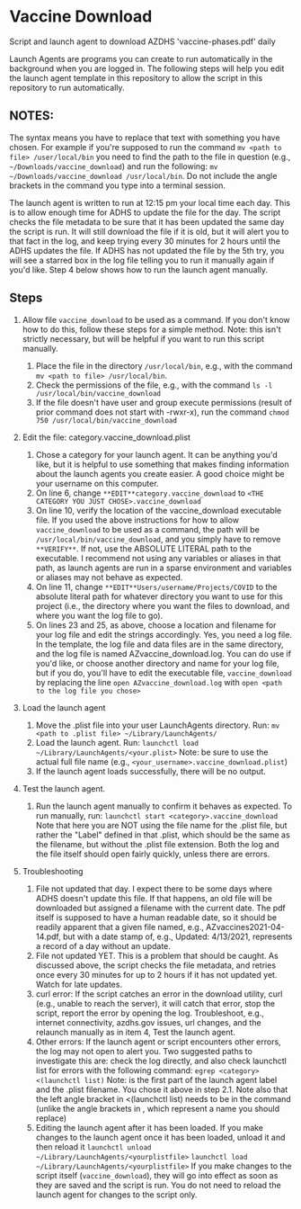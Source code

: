 # Vaccine Download

Script and launch agent to download AZDHS 'vaccine-phases.pdf' daily

Launch Agents are programs you can create to run automatically in the background
when you are logged in. The following steps will help you edit the launch agent
template in this repository to allow the script in this repository to run
automatically.

## NOTES:

The syntax <some text> means you have to replace that text with something you
have chosen. For example if you're supposed to run the command
`mv <path to file> /user/local/bin` you need to find the path to the file in
question (e.g., `~/Downloads/vaccine_download`) and run the following:
`mv ~/Downloads/vaccine_download /usr/local/bin`. Do not include the angle
brackets in the command you type into a terminal session.

The launch agent is written to run at 12:15 pm your local time each day.
This is to allow enough time for ADHS to update the file for the day. The
script checks the file metadata to be sure that it has been updated the same
day the script is run. It will still download the file if it is old, but it
will alert you to that fact in the log, and keep trying every 30 minutes for 2
hours until the ADHS updates the file. If ADHS has not updated the file by the
5th try, you will see a starred box in the log file telling you to run it
manually again if you'd like. Step 4 below shows how to run the launch agent
manually.

## Steps

1. Allow file `vaccine_download` to be used as a command. If you don't know how
to do this, follow these steps for a simple method. Note: this isn't strictly
necessary, but will be helpful if you want to run this script manually.
    1. Place the file in the directory `/usr/local/bin`, e.g., with the command
    `mv <path to file> /usr/local/bin`.
    2. Check the permissions of the file, e.g., with the command
    `ls -l /usr/local/bin/vaccine_download`
    3. If the file doesn't have user and group execute permissions (result of
    prior command does not start with -rwxr-x), run the command
    `chmod 750 /usr/local/bin/vaccine_download`
    
2. Edit the file: category.vaccine_download.plist
    1. Chose a category for your launch agent. It can be anything you'd like,
    but it is helpful to use something that makes finding information about the
    launch agents you create easier. A good choice might be your username on
    this computer.
    2. On line 6, change `**EDIT**category.vaccine_download` to
    `<THE CATEGORY YOU JUST CHOSE>.vaccine_download`
    3. On line 10, verify the location of the vaccine_download executable file.
    If you used the above instructions for how to allow `vaccine_download` to be
    used as a command, the path will be `/usr/local/bin/vaccine_download`, and
    you simply have to remove `**VERIFY**`. If not, use the ABSOLUTE LITERAL
    path to the executable. I recommend not using any variables or aliases in
    that path, as launch agents are run in a sparse environment and variables or
    aliases may not behave as expected.
    4. On line 11, change `**EDIT**Users/username/Projects/COVID` to the
    absolute literal path for whatever directory you want to use for this
    project (i.e., the directory where you want the files to download, and where
    you want the log file to go).
    5. On lines 23 and 25, as above, choose a location and filename for your log
    file and edit the strings accordingly. Yes, you need a log file. In the
    template, the log file and data files are in the same directory, and the log
    file is named AZvaccine_download.log. You can do use if you'd like, or
    choose another directory and name for your log file, but if you do, you'll
    have to edit the executable file, `vaccine_download` by replacing the line
    `open AZvaccine_download.log` with `open <path to the log file you chose>`
    
3. Load the launch agent
    1. Move the .plist file into your user LaunchAgents directory. Run:
    `mv <path to .plist file> ~/Library/LaunchAgents/`
    2. Load the launch agent. Run:
    `launchctl load ~/Library/LaunchAgents/<your.plist>` Note: be sure to use
    the actual full file name (e.g., `<your_username>.vaccine_download.plist`)
    3. If the launch agent loads successfully, there will be no output.
    
4. Test the launch agent.
    1. Run the launch agent manually to confirm it behaves as expected. To run
    manually, run:
    `launchctl start <category>.vaccine_download`
    Note that here you are NOT using the file name for the .plist file, but
    rather the "Label" defined in that .plist, which should be the same as the
    filename, but without the .plist file extension. Both the log and the file
    itself should open fairly quickly, unless there are errors.
    
5. Troubleshooting
    1. File not updated that day. I expect there to be some days where ADHS
    doesn't update this file. If that happens, an old file will be downloaded
    but assigned a filename with the current date. The pdf itself is supposed to
    have a human readable date, so it should be readily apparent that a given
    file named, e.g., AZvaccines2021-04-14.pdf, but with a date stamp of, e.g.,
    Updated: 4/13/2021, represents a record of a day without an update.
    2. File not updated YET. This is a problem that should be caught. As
    discussed above, the script checks the file metadata, and retries once every
    30 minutes for up to 2 hours if it has not updated yet. Watch for late
    updates.
    3. curl error: If the script catches an error in the download utility, curl
    (e.g., unable to reach the server), it will catch that error, stop the
    script, report the error by opening the log. Troubleshoot, e.g., internet
    connectivity, azdhs.gov issues, url changes, and the relaunch manually as in
    item 4, Test the launch agent.
    4. Other errors: If the launch agent or script encounters other errors, the
    log may not open to alert you. Two suggested paths to investigate this are:
    check the log directly, and also check launchctl list for errors with the
    following command:
    `egrep <category> <(launchctl list)`
    Note: <category> is the first part of the launch agent label and the .plist
    filename. You chose it above in step 2.1. Note also that the left angle
    bracket in <(launchctl list) needs to be in the command (unlike the angle
    brackets in <category>, which represent a name you should replace)
    5. Editing the launch agent after it has been loaded. If you make changes
    to the launch agent once it has been loaded, unload it and then reload it
    `launchctl unload ~/Library/LaunchAgents/<yourplistfile>`
    `launchctl load ~/Library/LaunchAgents/<yourplistfile>`
    If you make changes to the script itself (`vaccine_download`), they will
    go into effect as soon as they are saved and the script is run. You do not
    need to reload the launch agent for changes to the script only.
